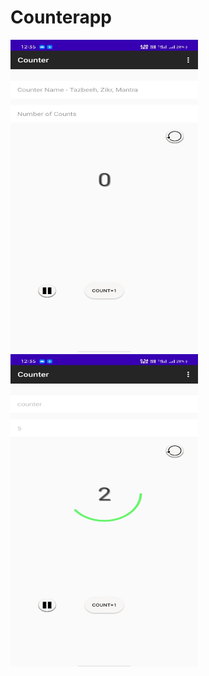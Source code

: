 # Counterapp
<img src="Screenshot_2021-01-13-12-35-01-00_5cff6535579500ad88d10b13e14084dd[1].jpg" width=300 height=500/>
<img src="Screenshot_2021-01-13-12-35-40-66_5cff6535579500ad88d10b13e14084dd[1].jpg" width=300 height=500/>
